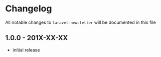# Changelog

All notable changes to `laravel-newsletter` will be documented in this file

## 1.0.0 - 201X-XX-XX

- initial release

